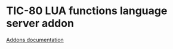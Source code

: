 # TIC-80 LUA functions language server addon

[Addons documentation](https://luals.github.io/wiki/addons/)
